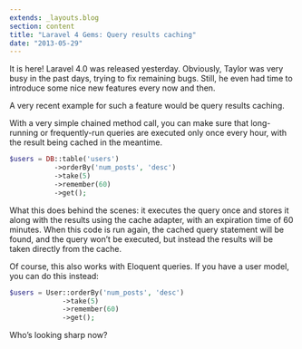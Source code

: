 ```yaml
---
extends: _layouts.blog
section: content
title: "Laravel 4 Gems: Query results caching"
date: "2013-05-29"
---
```


It is here!
Laravel 4.0 was released yesterday.
Obviously, Taylor was very busy in the past days, trying to fix remaining bugs.
Still, he even had time to introduce some nice new features every now and then.

A very recent example for such a feature would be query results caching.

With a very simple chained method call, you can make sure that long-running or frequently-run queries are executed only once every hour, with the result being cached in the meantime.

~~~php
$users = DB::table('users')
           ->orderBy('num_posts', 'desc')
           ->take(5)
           ->remember(60)
           ->get();
~~~

What this does behind the scenes: it executes the query once and stores it along with the results using the cache adapter, with an expiration time of 60 minutes.
When this code is run again, the cached query statement will be found, and the query won’t be executed, but instead the results will be taken directly from the cache.

Of course, this also works with Eloquent queries.
If you have a user model, you can do this instead:

~~~php
$users = User::orderBy('num_posts', 'desc')
             ->take(5)
             ->remember(60)
             ->get();
~~~

Who’s looking sharp now?
